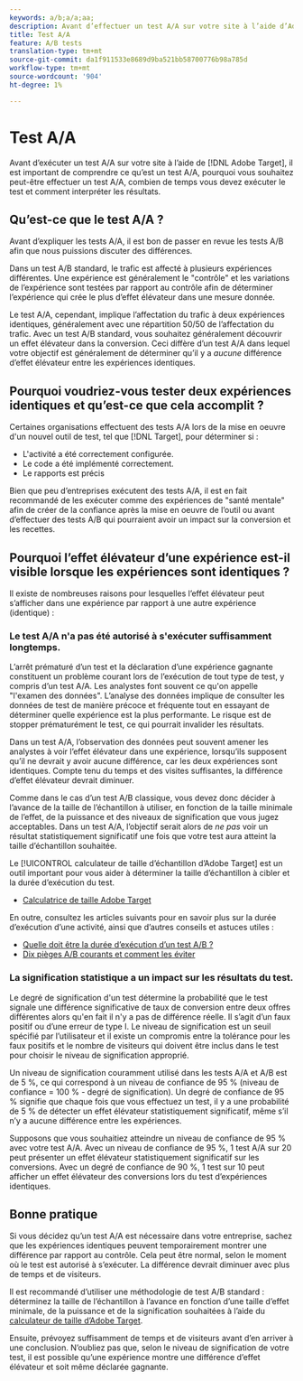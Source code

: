 ```yaml
---
keywords: a/b;a/a;aa;
description: Avant d’effectuer un test A/A sur votre site à l’aide d’Adobe Target, il est important de comprendre ce qu’est un test A/A, pourquoi vous souhaitez peut-être effectuer un test A/A, combien de temps vous devez exécuter le test et comment interpréter les résultats.
title: Test A/A
feature: A/B tests
translation-type: tm+mt
source-git-commit: da1f911533e8689d9ba521bb58700776b98a785d
workflow-type: tm+mt
source-wordcount: '904'
ht-degree: 1%

---
```



# Test A/A

Avant d’exécuter un test A/A sur votre site à l’aide de [!DNL Adobe Target], il est important de comprendre ce qu’est un test A/A, pourquoi vous souhaitez peut-être effectuer un test A/A, combien de temps vous devez exécuter le test et comment interpréter les résultats.

## Qu’est-ce que le test A/A ?

Avant d’expliquer les tests A/A, il est bon de passer en revue les tests A/B afin que nous puissions discuter des différences.

Dans un test A/B standard, le trafic est affecté à plusieurs expériences différentes. Une expérience est généralement le &quot;contrôle&quot; et les variations de l’expérience sont testées par rapport au contrôle afin de déterminer l’expérience qui crée le plus d’effet élévateur dans une mesure donnée.

Le test A/A, cependant, implique l’affectation du trafic à deux expériences identiques, généralement avec une répartition 50/50 de l’affectation du trafic. Avec un test A/B standard, vous souhaitez généralement découvrir un effet élévateur dans la conversion. Ceci diffère d’un test A/A dans lequel votre objectif est généralement de déterminer qu’il y a *aucune* différence d’effet élévateur entre les expériences identiques.

## Pourquoi voudriez-vous tester deux expériences identiques et qu’est-ce que cela accomplit ?

Certaines organisations effectuent des tests A/A lors de la mise en oeuvre d&#39;un nouvel outil de test, tel que [!DNL Target], pour déterminer si :

* L&#39;activité a été correctement configurée.
* Le code a été implémenté correctement.
* Le rapports est précis

Bien que peu d’entreprises exécutent des tests A/A, il est en fait recommandé de les exécuter comme des expériences de &quot;santé mentale&quot; afin de créer de la confiance après la mise en oeuvre de l’outil ou avant d’effectuer des tests A/B qui pourraient avoir un impact sur la conversion et les recettes.

## Pourquoi l’effet élévateur d’une expérience est-il visible lorsque les expériences sont identiques ?

Il existe de nombreuses raisons pour lesquelles l’effet élévateur peut s’afficher dans une expérience par rapport à une autre expérience (identique) :

### Le test A/A n&#39;a pas été autorisé à s&#39;exécuter suffisamment longtemps.

L’arrêt prématuré d’un test et la déclaration d’une expérience gagnante constituent un problème courant lors de l’exécution de tout type de test, y compris d’un test A/A. Les analystes font souvent ce qu&#39;on appelle &quot;l&#39;examen des données&quot;. L’analyse des données implique de consulter les données de test de manière précoce et fréquente tout en essayant de déterminer quelle expérience est la plus performante. Le risque est de stopper prématurément le test, ce qui pourrait invalider les résultats.

Dans un test A/A, l’observation des données peut souvent amener les analystes à voir l’effet élévateur dans une expérience, lorsqu’ils supposent qu’il ne devrait y avoir aucune différence, car les deux expériences sont identiques. Compte tenu du temps et des visites suffisantes, la différence d’effet élévateur devrait diminuer.

Comme dans le cas d’un test A/B classique, vous devez donc décider à l’avance de la taille de l’échantillon à utiliser, en fonction de la taille minimale de l’effet, de la puissance et des niveaux de signification que vous jugez acceptables. Dans un test A/A, l’objectif serait alors de *ne pas* voir un résultat statistiquement significatif une fois que votre test aura atteint la taille d’échantillon souhaitée.

Le [!UICONTROL calculateur de taille d’échantillon d’Adobe Target] est un outil important pour vous aider à déterminer la taille d’échantillon à cibler et la durée d’exécution du test.

* [Calculatrice de taille Adobe Target](/help/c-activities/t-test-ab/sample-size-determination.md#section_6B8725BD704C4AFE939EF2A6B6E834E6)

En outre, consultez les articles suivants pour en savoir plus sur la durée d’exécution d’une activité, ainsi que d’autres conseils et astuces utiles :

* [Quelle doit être la durée d’exécution d’un test A/B ?](/help/c-activities/t-test-ab/sample-size-determination.md)
* [Dix pièges A/B courants et comment les éviter](/help/c-activities/t-test-ab/common-ab-testing-pitfalls.md)

### La signification statistique a un impact sur les résultats du test.

Le degré de signification d&#39;un test détermine la probabilité que le test signale une différence significative de taux de conversion entre deux offres différentes alors qu&#39;en fait il n&#39;y a pas de différence réelle. Il s’agit d’un faux positif ou d’une erreur de type I. Le niveau de signification est un seuil spécifié par l’utilisateur et il existe un compromis entre la tolérance pour les faux positifs et le nombre de visiteurs qui doivent être inclus dans le test pour choisir le niveau de signification approprié.

Un niveau de signification couramment utilisé dans les tests A/A et A/B est de 5 %, ce qui correspond à un niveau de confiance de 95 % (niveau de confiance = 100 % - degré de signification). Un degré de confiance de 95 % signifie que chaque fois que vous effectuez un test, il y a une probabilité de 5 % de détecter un effet élévateur statistiquement significatif, même s’il n’y a aucune différence entre les expériences.

Supposons que vous souhaitiez atteindre un niveau de confiance de 95 % avec votre test A/A. Avec un niveau de confiance de 95 %, 1 test A/A sur 20 peut présenter un effet élévateur statistiquement significatif sur les conversions. Avec un degré de confiance de 90 %, 1 test sur 10 peut afficher un effet élévateur des conversions lors du test d’expériences identiques.

## Bonne pratique

Si vous décidez qu’un test A/A est nécessaire dans votre entreprise, sachez que les expériences identiques peuvent temporairement montrer une différence par rapport au contrôle. Cela peut être normal, selon le moment où le test est autorisé à s’exécuter. La différence devrait diminuer avec plus de temps et de visiteurs.

Il est recommandé d’utiliser une méthodologie de test A/B standard : déterminez la taille de l’échantillon à l’avance en fonction d’une taille d’effet minimale, de la puissance et de la signification souhaitées à l’aide du [calculateur de taille d’Adobe Target](/help/c-activities/t-test-ab/sample-size-determination.md#section_6B8725BD704C4AFE939EF2A6B6E834E6).

Ensuite, prévoyez suffisamment de temps et de visiteurs avant d’en arriver à une conclusion. N’oubliez pas que, selon le niveau de signification de votre test, il est possible qu’une expérience montre une différence d’effet élévateur et soit même déclarée gagnante.
